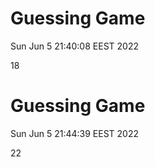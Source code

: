 # Guessing Game
Sun Jun  5 21:40:08 EEST 2022

18
# Guessing Game
Sun Jun  5 21:44:39 EEST 2022

22
